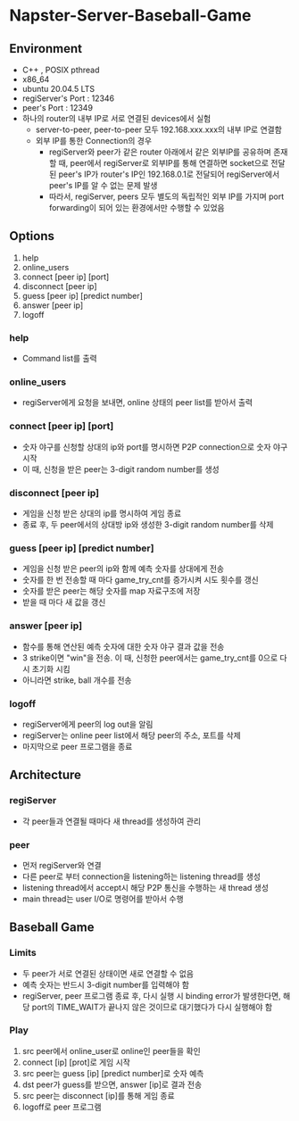 # Napster-Server-Baseball-Game

## Environment
- C++ , POSIX pthread
- x86_64
- ubuntu 20.04.5 LTS
- regiServer's Port : 12346
- peer's Port : 12349
- 하나의 router의 내부 IP로 서로 연결된 devices에서 실험
    - server-to-peer, peer-to-peer 모두 192.168.xxx.xxx의 내부 IP로 연결함
    - 외부 IP를 통한 Connection의 경우
        - regiServer와 peer가 같은 router 아래에서 같은 외부IP를 공유하며 존재할 때, peer에서 regiServer로 외부IP를 통해 연결하면 socket으로 전달된 peer's IP가 router's IP인 192.168.0.1로 전달되어 regiServer에서 peer's IP를 알 수 없는 문제 발생
        - 따라서, regiServer, peers 모두 별도의 독립적인 외부 IP를 가지며 port forwarding이 되어 있는 환경에서만 수행할 수 있었음



## Options
1. help
3. online_users                     
4. connect [peer ip] [port]     
5. disconnect [peer ip]
6. guess [peer ip] [predict number]
7. answer [peer ip]
8. logoff

### help
- Command list를 출력

### online_users
- regiServer에게 요청을 보내면, online 상태의 peer list를 받아서 출력

### connect [peer ip] [port]
- 숫자 야구를 신청할 상대의 ip와 port를 명시하면 P2P connection으로 숫자 야구 시작
- 이 때, 신청을 받은 peer는 3-digit random number를 생성

### disconnect [peer ip]
- 게임을 신청 받은 상대의 ip를 명시하여 게임 종료
- 종료 후, 두 peer에서의 상대방 ip와 생성한 3-digit random number를 삭제

### guess [peer ip] [predict number]
- 게임을 신청 받은 peer의 ip와 함께 예측 숫자를 상대에게 전송
- 숫자를 한 번 전송할 때 마다 game_try_cnt를 증가시켜 시도 횟수를 갱신
- 숫자를 받은 peer는 해당 숫자를 map 자료구조에 저장
- 받을 때 마다 새 값을 갱신

### answer [peer ip]
- 함수를 통해 연산된 예측 숫자에 대한 숫자 야구 결과 값을 전송
- 3 strike이면 "win"을 전송. 이 때, 신청한 peer에서는 game_try_cnt를 0으로 다시 초기화 시킴
- 아니라면 strike, ball 개수를 전송

### logoff
- regiServer에게 peer의 log out을 알림
- regiServer는 online peer list에서 해당 peer의 주소, 포트를 삭제
- 마지막으로 peer 프로그램을 종료




## Architecture

### regiServer
- 각 peer들과 연결될 때마다 새 thread를 생성하여 관리

### peer
- 먼저 regiServer와 연결
- 다른 peer로 부터 connection을 listening하는 listening thread를 생성
- listening thread에서 accept시 해당 P2P 통신을 수행하는 새 thread 생성
- main thread는 user I/O로 명령어를 받아서 수행




## Baseball Game

### Limits
- 두 peer가 서로 연결된 상태이면 새로 연결할 수 없음
- 예측 숫자는 반드시 3-digit number를 입력해야 함
- regiServer, peer 프로그램 종료 후, 다시 실행 시 binding error가 발생한다면, 해당 port의 TIME_WAIT가 끝나지 않은 것이므로 대기했다가 다시 실행해야 함

### Play
1. src peer에서 online_user로 online인 peer들을 확인
2. connect [ip] [prot]로 게임 시작
3. src peer는 guess [ip] [predict number]로 숫자 예측
4. dst peer가 guess를 받으면, answer [ip]로 결과 전송
5. src peer는 disconnect [ip]를 통해 게임 종료
6. logoff로 peer 프로그램 




